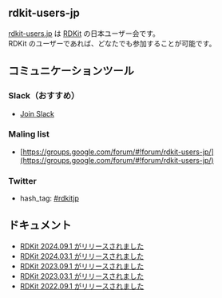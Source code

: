 ## rdkit-users-jp
[rdkit-users.jp](https://rdkit-users.jp/) は [RDKit](http://www.rdkit.org/) の日本ユーザー会です。  
RDKit のユーザーであれば、どなたでも参加することが可能です。

## コミュニケーションツール

### Slack（おすすめ）
- [Join Slack](https://join.slack.com/t/rdkit-users-jp/shared_invite/enQtMjg3ODU1Mzk3OTg3LWQ0MWRkMWZlOTIyYmViMTQ2NzQwYWYyYjExZjRmYzIxYTM0MWU3YzVhMDZjNzhlNWJiNGVlMzlkOTY5MWJhZjA)

### Maling list
- [https://groups.google.com/forum/#!forum/rdkit-users-jp/](https://groups.google.com/forum/#!forum/rdkit-users-jp/)

### Twitter
- hash_tag: [#rdkitjp](https://twitter.com/search?f=tweets&q=%23rdkitjp)

## ドキュメント
- [RDKit 2024.09.1 がリリースされました](docs/release-2024-09-1.md)
- [RDKit 2024.03.1 がリリースされました](docs/release-2024-03-1.md)
- [RDKit 2023.09.1 がリリースされました](docs/release-2023-09-1.md)
- [RDKit 2023.03.1 がリリースされました](docs/release-2023-03-1.md)
- [RDKit 2022.09.1 がリリースされました](docs/release-2022-09-1.md)

